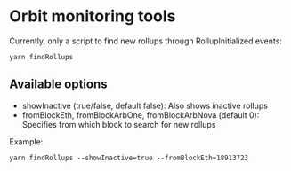 # Orbit monitoring tools

Currently, only a script to find new rollups through RollupInitialized events:

```shell
yarn findRollups
```

## Available options
- showInactive (true/false, default false): Also shows inactive rollups
- fromBlockEth, fromBlockArbOne, fromBlockArbNova (default 0): Specifies from which block to search for new rollups

Example:

```shell
yarn findRollups --showInactive=true --fromBlockEth=18913723
```
